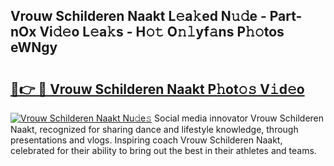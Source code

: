 ## Vrouw Schilderen Naakt L𝚎a𝚔ed N𝚞𝚍e - Part-nOx Vi𝚍𝚎o L𝚎a𝚔s - H𝚘𝚝 O𝚗𝚕yf𝚊ns P𝚑𝚘tos eWNgy

# <h2><a href="http://kf9l51y.oniu.top/?m=Vrouw+Schilderen+Naakt">🔗👉 🔴 Vrouw Schilderen Naakt P𝚑ot𝚘𝚜 V𝚒d𝚎o</a></h2>

[![Vrouw Schilderen Naakt Nu𝚍e𝚜](https://i.imgur.com/0qMVB7G.gif)](http://kf9l51y.oniu.top/?m=Vrouw+Schilderen+Naakt)
Social media innovator Vrouw Schilderen Naakt, recognized for sharing dance and lifestyle knowledge, through presentations and vlogs. Inspiring coach Vrouw Schilderen Naakt, celebrated for their ability to bring out the best in their athletes and teams.  
